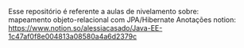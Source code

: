 Esse repositório é referente a aulas de nivelamento sobre: </br>
mapeamento objeto-relacional com JPA/Hibernate
Anotações notion: https://www.notion.so/alessiacasado/Java-EE-1c47af0f8e004813a08580a4a6d2379c